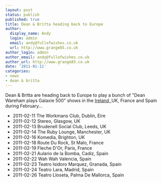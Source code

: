 ```yaml
---
layout: post
status: publish
published: true
title: Dean & Britta heading back to Europe
author:
  display_name: Andy
  login: admin
  email: andy@fullofwishes.co.uk
  url: http://www.grange85.co.uk
author_login: admin
author_email: andy@fullofwishes.co.uk
author_url: http://www.grange85.co.uk
date: '2011-01-11'
categories:
- news
- dean & britta
---
```

<p>Dean & Britta are heading back to Europe to play a bunch of "Dean Wareham plays Galaxie 500" shows in the <ins datetime="2011-01-11T23:32:40+00:00">Ireland, </ins>UK, France and Spain during February...</p>
<ul>
<li>2011-02-11	The Workmans Club, Dublin, Eire</li>
<li>2011-02-12	Stereo, Glasgow, UK</li>
<li>2011-02-13	Brudenell Social Club, Leeds, UK</li>
<li>2011-02-14	The Ruby Lounge, Manchester, UK</li>
<li>2011-02-16	Komedia,	Brighton, UK	</li>
<li>2011-02-18	Route Du Rock, St Malo, France	</li>
<li>2011-02-19	Fleche D'Or, Paris, France	</li>
<li>2011-02-21	Aulario de la Bomba, Cadiz, Spain	</li>
<li>2011-02-22	Wah Wah	Valencia, Spain	</li>
<li>2011-02-23	Teatro Isidoro Marquez, Granada, Spain	</li>
<li>2011-02-24	Teatro Lara, Madrid, Spain	</li>
<li>2011-02-26	Teatro Lloseta, Palma De Mallorca, Spain	</li>
</ul>
